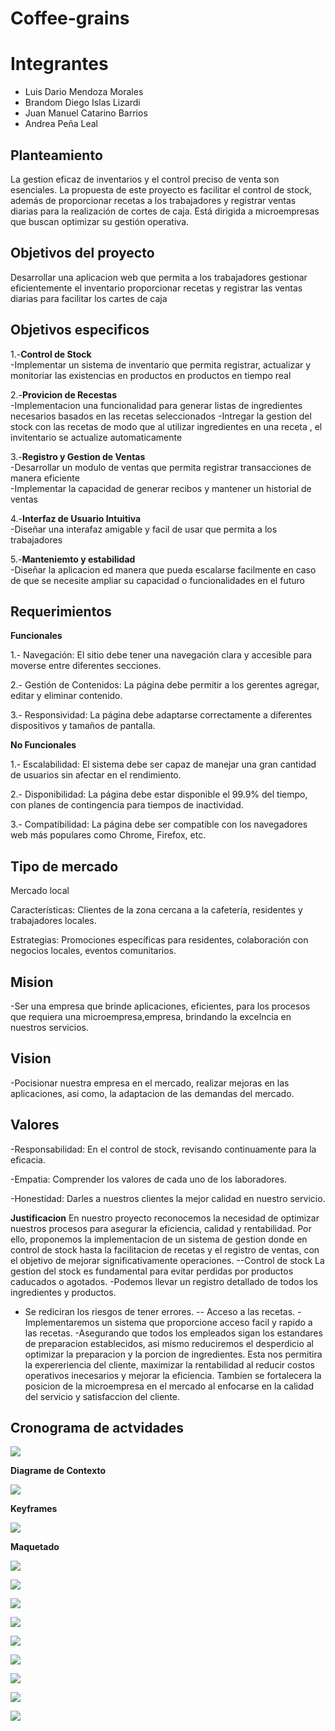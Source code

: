 # Coffee-grains

# Integrantes

- Luis Dario Mendoza Morales
- Brandom Diego Islas Lizardi
- Juan Manuel Catarino Barrios
- Andrea Peña Leal

## Planteamiento

La gestion eficaz de inventarios y el control preciso de venta son esenciales. La propuesta de este proyecto es facilitar el control de stock, además de proporcionar recetas a los trabajadores y registrar ventas diarias para la realización de cortes de caja. Está dirigida a microempresas que buscan optimizar su gestión operativa.


## Objetivos del proyecto

Desarrollar una aplicacion web que permita a los trabajadores gestionar eficientemente el inventario proporcionar recetas y registrar las ventas diarias para facilitar los cartes de caja 

## Objetivos especificos 

1.-**Control de Stock**   
-Implementar un sistema de inventario que permita registrar, actualizar y monitoriar las existencias en productos en productos en tiempo real 

2.-**Provicion de Recestas**  
-Implementacion una funcionalidad para generar listas de ingredientes necesarios basados en las recetas seleccionados
-Intregar la gestion del stock con las recetas de modo que al utilizar ingredientes en una receta , el invitentario se actualize automaticamente  

3.-**Registro y Gestion de Ventas**  
-Desarrollar un modulo de ventas que permita registrar transacciones de manera eficiente  
-Implementar la capacidad de generar recibos  y mantener un historial de ventas  

4.-**Interfaz de Usuario Intuitiva**    
-Diseñar una interafaz amigable y facil de usar que permita a los trabajadores   

5.-**Manteniemto y estabilidad**  
-Diseñar la aplicacion ed manera que pueda escalarse facilmente en caso de que se necesite ampliar su capacidad o funcionalidades en el futuro  

## Requerimientos

**Funcionales**

1.- Navegación: El sitio debe tener una navegación clara y accesible para moverse entre diferentes secciones.

2.- Gestión de Contenidos: La página debe permitir a los gerentes agregar, editar y eliminar contenido.

3.- Responsividad: La página debe adaptarse correctamente a diferentes dispositivos y tamaños de pantalla.

**No Funcionales**

1.- Escalabilidad: El sistema debe ser capaz de manejar una gran cantidad de usuarios sin afectar en el rendimiento.

2.- Disponibilidad: La página debe estar disponible el 99.9% del tiempo, con planes de contingencia para tiempos de inactividad.

3.- Compatibilidad: La página debe ser compatible con los navegadores web más populares como Chrome, Firefox, etc.

## Tipo de mercado

Mercado local

Características: Clientes de la zona cercana a la cafetería, residentes y trabajadores locales.

Estrategias: Promociones específicas para residentes, colaboración con negocios locales, eventos comunitarios.

## Mision 

-Ser una empresa que brinde aplicaciones, eficientes, para los procesos que requiera una microempresa,empresa, brindando la excelncia en nuestros servicios.

## Vision 

-Pocisionar nuestra empresa en el mercado, realizar mejoras en las aplicaciones, asi como, la adaptacion de las demandas del mercado.

## Valores
-Responsabilidad: En el control de stock, revisando continuamente para la eficacia.

-Empatia: Comprender los valores de cada uno de los laboradores.

-Honestidad: Darles a nuestros clientes la mejor calidad en nuestro servicio.

**Justificacion**
En nuestro proyecto reconocemos la necesidad de optimizar nuestros procesos para asegurar la eficiencia, calidad y rentabilidad. Por ello, proponemos la implementacion de un sistema de gestion donde en control de stock hasta la facilitacion de recetas y el registro de ventas, con el objetivo de mejorar significativamente operaciones.
--Control de stock
La gestion del stock es fundamental para evitar perdidas por productos caducados o agotados.
  -Podemos llevar un registro detallado de todos los ingredientes y productos.
  - Se rediciran los riesgos de tener errores.
-- Acceso a las recetas.
  -Implementaremos un sistema que proporcione acceso facil y rapido a las recetas.
  -Asegurando que todos los empleados sigan los estandares de preparacion establecidos, asi mismo reduciremos el desperdicio al optimizar la preparacion y la porcion de ingredientes.
Esta nos permitira la expereriencia del cliente, maximizar la rentabilidad al reducir costos operativos inecesarios y mejorar la eficiencia. Tambien se fortalecera la posicion de la microempresa en el mercado al enfocarse en la calidad del servicio y satisfaccion del cliente.

## Cronograma de actvidades

![](https://github.com/jcatarinoB/Coffee-grains/blob/main/Cronograma%20de%20actvidades.png)


**Diagrame de Contexto**

![](https://github.com/jcatarinoB/Coffee-grains/blob/main/Diagrama.png)

**Keyframes**

![](https://github.com/jcatarinoB/Coffee-grains/blob/main/Keyframes.jpg)



**Maquetado**

![](https://github.com/jcatarinoB/Coffee-grains/blob/main/1.png)

![](https://github.com/jcatarinoB/Coffee-grains/blob/main/2.png)

![](https://github.com/jcatarinoB/Coffee-grains/blob/main/3.png)

![](https://github.com/jcatarinoB/Coffee-grains/blob/main/4.png)

![](https://github.com/jcatarinoB/Coffee-grains/blob/main/5.png)

![](https://github.com/jcatarinoB/Coffee-grains/blob/main/6.png)

![](https://github.com/jcatarinoB/Coffee-grains/blob/main/7.png)

![](https://github.com/jcatarinoB/Coffee-grains/blob/main/8.png)

![](https://github.com/jcatarinoB/Coffee-grains/blob/main/9.png)




